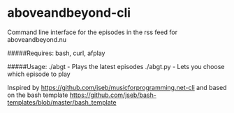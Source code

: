 aboveandbeyond-cli
==================

Command line interface for the episodes in the rss feed for aboveandbeyond.nu

#####Requires:
bash, curl, afplay

#####Usage:
    ./abgt - Plays the latest episodes
    ./abgt.py - Lets you choose which episode to play

Inspired by https://github.com/jseb/musicforprogramming.net-cli and based on the bash template https://github.com/jseb/bash-templates/blob/master/bash_template
